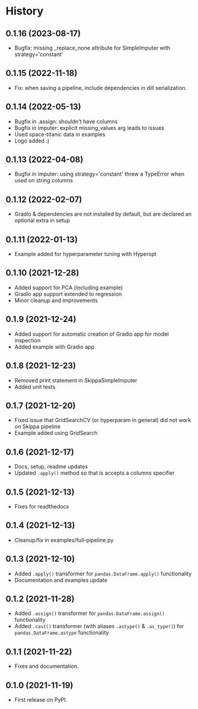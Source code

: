 # History

## 0.1.16 (2023-08-17)
- Bugfix: missing _replace_none attribute for SimpleImputer with strategy='constant'

## 0.1.15 (2022-11-18)
- Fix: when saving a pipeline, include dependencies in dill serialization.

## 0.1.14 (2022-05-13)
- Bugfix in .assign: shouldn't have columns
- Bugfix in imputer: explicit missing_values arg leads to issues
- Used space-titanic data in examples
- Logo added :)

## 0.1.13 (2022-04-08)
- Bugfix in imputer: using strategy='constant' threw a TypeError when used on string columns

## 0.1.12 (2022-02-07)
- Gradio & dependencies are not installed by default, but are declared an optional extra in setup

## 0.1.11 (2022-01-13)
- Example added for hyperparameter tuning with Hyperopt

## 0.1.10 (2021-12-28)
- Added support for PCA (including example)
- Gradio app support extended to regression
- Minor cleanup and improvements

## 0.1.9 (2021-12-24)
- Added support for automatic creation of Gradio app for model inspection
- Added example with Gradio app

## 0.1.8 (2021-12-23)
- Removed print statement in SkippaSimpleImputer
- Added unit tests

## 0.1.7 (2021-12-20)
- Fixed issue that GridSearchCV (or hyperparam in general) did not work on Skippa pipeline
- Example added using GridSearch

## 0.1.6 (2021-12-17)
- Docs, setup, readme updates
- Updated `.apply()` method so that is accepts a columns specifier

## 0.1.5 (2021-12-13)
- Fixes for readthedocs

## 0.1.4 (2021-12-13)
- Cleanup/fix in examples/full-pipeline.py

## 0.1.3 (2021-12-10)
- Added `.apply()` transformer for `pandas.DataFrame.apply()` functionality
- Documentation and examples update

## 0.1.2 (2021-11-28)
- Added `.assign()` transformer for `pandas.DataFrame.assign()` functionality
- Added `.cast()` transformer (with aliases `.astype()` & `.as_type()`) for `pandas.DataFrame.astype` functionality

## 0.1.1 (2021-11-22)
- Fixes and documentation.

## 0.1.0 (2021-11-19)
- First release on PyPI.
